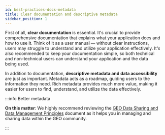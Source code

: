 ```yaml
---
id: best-practices-docs-metadata
title: Clear documentation and descriptive metadata
sidebar_position: 1
---
```


First of all, **clear documentation** is essential. It's crucial to provide comprehensive documentation that explains what your application does and how to use it. Think of it as a user manual — without clear instructions, users may struggle to understand and utilize your application effectively.
It's also recommended to keep your documentation simple, so both technical and non-technical users can understand your application and the data being used.

In addition to documentation, **descriptive metadata and data accessibility** are just as important. Metadata acts as a roadmap, guiding users to the information they need. Rich metadata provides much more value, making it easier for users to find, understand, and utilize the data effectively.

:::info Better metadata

**On this matter**: We highly recommend reviewing the [GEO Data Sharing and Data Management Principles](https://doi.org/10.60566/3p7vv-ykj55) document as it helps you in managing and sharing data within the GEO community.

:::
